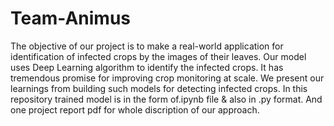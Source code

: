 # Team-Animus
The objective of our project is to make a real-world application for identification of infected crops by the images of their leaves. Our model uses Deep Learning algorithm to identify the infected crops. It has tremendous promise for improving crop monitoring at scale. We present our learnings from building such models for detecting infected crops. In this repository trained model is in the form of.ipynb file & also in .py format. And one project report pdf for whole discription of our approach. 
